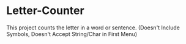 # Letter-Counter
This project counts the letter in a word or sentence. (Doesn't Include Symbols, Doesn't Accept String/Char in First Menu)
